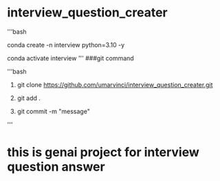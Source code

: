 # interview_question_creater


'''bash

conda create -n interview python=3.10 -y

conda activate interview
'''
###git command 

'''bash
1. git clone https://github.com/umarvinci/interview_question_creater.git

2. git add .

3. git commit -m "message"

'''


# this is genai project for interview question answer